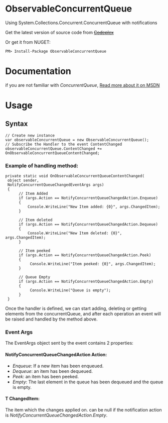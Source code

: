 ObservableConcurrentQueue
=========================

Using System.Collections.Concurrent.ConcurrentQueue with notifications

Get the latest version of source code from [~~Codeplex~~](https://observableconcurrentqueue.codeplex.com/)

Or get it from NUGET: 

``` 
PM> Install-Package ObservableConcurrentQueue

```

# Documentation

if you are not familiar with *ConcurrentQueue*, [Read more about it on MSDN](http://msdn.microsoft.com/en-us/library/dd267265(v=vs.110).aspx)

# Usage
## Syntax
```
// Create new instance
var observableConcurrentQueue = new ObservableConcurrentQueue();
// Subscribe the Handler to the event ContentChanged
observableConcurrentQueue.ContentChanged += OnObservableConcurrentQueueContentChanged;
```

### Example of handling method: 
```
private static void OnObservableConcurrentQueueContentChanged(
 object sender,
 NotifyConcurrentQueueChangedEventArgs args)
 {
      // Item Added
      if (args.Action == NotifyConcurrentQueueChangedAction.Enqueue)
      {
          Console.WriteLine("New Item added: {0}", args.ChangedItem);
      }
 
      // Item deleted
      if (args.Action == NotifyConcurrentQueueChangedAction.Dequeue)
      {
          Console.WriteLine("New Item deleted: {0}", args.ChangedItem);
      }
 
      // Item peeked
      if (args.Action == NotifyConcurrentQueueChangedAction.Peek)
      {
           Console.WriteLine("Item peeked: {0}", args.ChangedItem);
      }
 
      // Queue Empty
      if (args.Action == NotifyConcurrentQueueChangedAction.Empty)
      {
           Console.WriteLine("Queue is empty");
      }
 } 
```

Once the handler is defined, we can start adding, deleting or getting elements from the concurrentQueue, and after each operation an event will be raised and handled by the method above.

### Event Args
The EventArgs object sent by the event contains 2 properties:

#### NotifyConcurrentQueueChangedAction Action:

* *Enqueue*: If a new item has been enqueued.
* *Dequeue*: an item has been dequeued.
* *Peek*: an item has been peeked.
* *Empty*: The last element in the queue has been dequeued and the queue is empty.

#### T ChangedItem:
The item which the changes applied on. can be null if the notification action is *NotifyConcurrentQueueChangedAction.Empty*.
